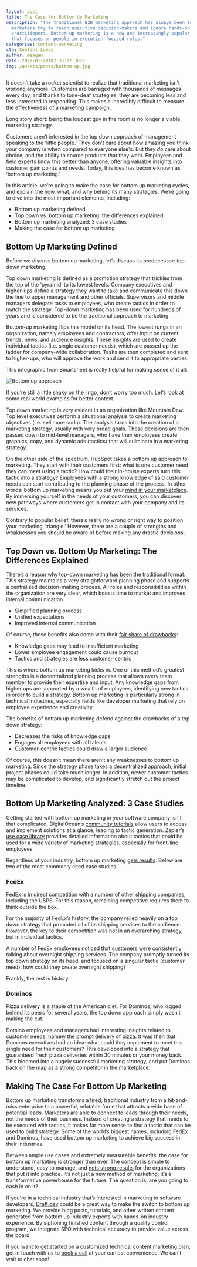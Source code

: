 ```yaml
---
layout: post
title: The Case for Bottom Up Marketing
description: "The traditional B2B marketing approach has always been top-down:
  marketers try to reach executive decision-makers and ignore hands-on
  practitioners. Bottom up marketing is a new and increasingly popular approach
  that focuses on people in execution-focused roles."
categories: content-marketing
cta: Content Ideas
author: meagan
date: 2022-01-29T02:36:27.367Z
img: /assets/posts/bottom-up.jpg
---
```

It doesn’t take a rocket scientist to realize that traditional marketing isn’t working anymore. Customers are barraged with thousands of messages every day, and thanks to tone-deaf strategies, they are becoming less and less interested in responding. This makes it incredibly difficult to measure the [effectiveness of a marketing campaign](https://www.marketingweek.com/marketing-needs-to-take-a-bottom-up-approach/).

Long story short: being the loudest guy in the room is no longer a viable marketing strategy.

Customers aren’t interested in the top down approach of management speaking to the ‘little people.’ They don’t care about how amazing you think your company is when compared to everyone else's. But they *do* care about choice, and the ability to source products that they want. Employees and field experts know this better than anyone, offering valuable insights into customer pain points and needs. Today, this idea has become known as ‘bottom up marketing.’

In this article, we’re going to make the case for bottom up marketing cycles, and explain the how, what, and why behind its many strategies. We’re going to dive into the most important elements, including:

* Bottom up marketing defined
* Top down vs. bottom up marketing: the differences explained
* Bottom up marketing analyzed: 3 case studies
* Making the case for bottom up marketing

## Bottom Up Marketing Defined

Before we discuss bottom up marketing, let’s discuss its predecessor: top down marketing.

Top down marketing is defined as a promotion strategy that trickles from the top of the ‘pyramid’ to its lowest levels. Company executives and higher-ups define a strategy they want to take and communicate this down the line to upper management and other officials. Supervisors and middle managers delegate tasks to employees, who create tactics in order to match the strategy. Top-down marketing has been used for hundreds of years and is considered to be the traditional approach to marketing.

Bottom-up marketing flips this model on its head. The lowest rungs in an organization, namely employees and contractors, offer input on current trends, news, and audience insights. These insights are used to create individual tactics (i.e. single customer needs), which are passed up the ladder for company-wide collaboration. Tasks are then completed and sent to higher-ups, who will approve the work and send it to appropriate parties.

This infographic from Smartsheet is really helpful for making sense of it all:

![Bottom up approach](https://i.imgur.com/u4D3mMU.png)

If you’re still a little shaky on the lingo, don’t worry too much. Let’s look at some real world examples for better context.

Top down marketing is very evident in an organization like Mountain Dew. Top level executives perform a situational analysis to create marketing objectives (i.e. sell more soda). The analysis turns into the creation of a marketing strategy, usually with very broad goals. These decisions are then passed down to mid-level managers, who have their employees create graphics, copy, and dynamic ads (tactics) that will culminate in a marketing strategy.

On the other side of the spectrum, HubSpot takes a bottom up approach to marketing. They start with their customers first: what is one customer need they can meet using a tactic? How could their in-house experts turn this tactic into a strategy? Employees with a strong knowledge of said customer needs can start contributing to the planning phase of the process. In other words: bottom up marketing means you put your [mind in your marketplace](https://public.summaries.com/files/1-page-summary/bottom-up-marketing.pdf). By immersing yourself in the needs of your customers, you can discover new pathways where customers get in contact with your company and its services.

Contrary to popular belief, there’s really no wrong or right way to position your marketing ‘triangle.’ However, there are a couple of strengths and weaknesses you should be aware of before making any drastic decisions.

## Top Down vs. Bottom Up Marketing: The Differences Explained

There’s a reason why top-down marketing has been the traditional format. This strategy maintains a very straightforward planning phase and supports a centralized decision-making process. All roles and responsibilities within the organization are very clear, which boosts time to market and improves internal communication.

* Simplified planning process
* Unified expectations
* Improved internal communication

Of course, these benefits also come with their [fair share of drawbacks](https://www.clarizen.com/top-down-vs-bottom-up-approaches-which-is-right-for-you/?cn-reloaded=1):

* Knowledge gaps may lead to insufficient marketing
* Lower employee engagement could cause burnout
* Tactics and strategies are less customer-centric

This is where bottom up marketing kicks in. One of this method’s greatest strengths is a decentralized planning process that allows every team member to provide their expertise and input. Any knowledge gaps from higher ups are supported by a wealth of employees, identifying new tactics in order to build a strategy. Bottom up marketing is particularly strong in technical industries, especially fields like developer marketing that rely on employee experience and creativity.

The benefits of bottom up marketing defend against the drawbacks of a top down strategy:

* Decreases the risks of knowledge gaps
* Engages all employees with all talents
* Customer-centric tactics could draw a larger audience

Of course, this doesn’t mean there aren’t any weaknesses to bottom up marketing. Since the strategy phase takes a decentralized approach, initial project phases could take much longer. In addition, newer customer tactics may be complicated to develop, and significantly stretch out the project timeline.

## Bottom Up Marketing Analyzed: 3 Case Studies

Getting started with bottom up marketing in your software company isn’t that complicated. DigitalOcean’s [community tutorials](https://www.digitalocean.com/community/tutorials) allow users to access and implement solutions at a glance, leading to tactic generation. Zapier’s [use case library](https://zapier.com/explore) provides detailed information about tactics that could be used for a wide variety of marketing strategies, especially for front-line employees.

Regardless of your industry, bottom up marketing [gets results](https://smallbusiness.chron.com/bottomup-marketing-strategy-46641.html). Below are two of the most commonly cited case studies.

### FedEx

FedEx is in direct competition with a number of other shipping companies, including the USPS. For this reason, remaining competitive requires them to think outside the box. 

For the majority of FedEx’s history, the company relied heavily on a top down strategy that promoted all of its shipping services to the audience. However, the key to their competition was not in an overarching strategy, but in individual tactics.

A number of FedEx employees noticed that customers were consistently talking about overnight shipping services. The company promptly turned its top down strategy on its head, and focused on a singular tactic (customer need): how could they create overnight shipping? 

Frankly, the rest is history.

### Dominos

Pizza delivery is a staple of the American diet. For Dominos, who lagged behind its peers for several years, the top down approach simply wasn’t making the cut. 

Domino employees and managers had interesting insights related to customer needs, namely the prompt delivery of pizza. It was then that Dominos executives had an idea: what could they implement to meet this single need for their customers? This developed into a strategy that guaranteed fresh pizza deliveries within 30 minutes or your money back. This bloomed into a hugely successful marketing strategy, and put Dominos back on the map as a strong competitor in the marketplace.

## Making The Case For Bottom Up Marketing

Bottom up marketing transforms a tired, traditional industry from a hit-and-miss enterprise to a powerful, relatable force that attracts a wide base of potential leads. Marketers are able to connect to leads through their needs, not the needs of their business. Instead of creating a strategy that needs to be executed with tactics, it makes far more sense to find a tactic that can be used to build strategy. Some of the world’s biggest names, including FedEx and Dominos, have used bottom up marketing to achieve big success in their industries.

Between ample use cases and extremely measurable benefits, the case for bottom up marketing is stronger than ever. The concept is simple to understand, easy to manage, and [nets strong results](https://www.marketingweek.com/marketing-needs-to-take-a-bottom-up-approach/) for the organizations that put it into practice. It’s not just a new method of marketing; it’s a transformative powerhouse for the future. The question is, are you going to cash in on it?

If you're in a technical industry that’s interested in marketing to software developers, [Draft.dev](https://www.draft.dev) could be a great way to make the switch to bottom up marketing. We provide blog posts, tutorials, and other written content generated from bottom up industry experts with hands-on industry experience. By siphoning finished content through a quality control program, we integrate SEO with technical accuracy to provide value across the board. 

If you want to get started on a customized technical content marketing plan, get in touch with us to [book a call](https://draft.dev/) at your earliest convenience. We can’t wait to chat soon!